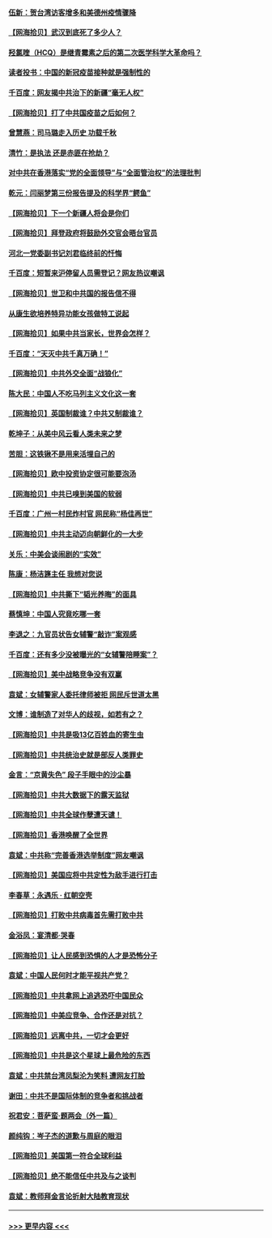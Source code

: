 #### [伍新：贺台湾访客增多和美德州疫情骤降](../pages/nsc993/n12865651.md?t=04082052) 
#### [【网海拾贝】武汉到底死了多少人？](../pages/nsc993/n12863707.md?t=04082052) 
#### [羟氯喹（HCQ）是继青霉素之后的第二次医学科学大革命吗？](../pages/nsc993/n12638564.md?t=04082052) 
#### [读者投书：中国的新冠疫苗接种就是强制性的](../pages/nsc993/n12859932.md?t=04082052) 
#### [千百度：网友揭中共治下的新疆“毫无人权”](../pages/nsc993/n12858385.md?t=04082052) 
#### [【网海拾贝】打了中共国疫苗之后如何？](../pages/nsc993/n12857866.md?t=04082052) 
#### [曾慧燕：司马璐走入历史 功载千秋](../pages/nsc993/n12856996.md?t=04082052) 
#### [清竹：是执法 还是赤匪在抢劫？](../pages/nsc993/n12856952.md?t=04082052) 
#### [对中共在香港落实“党的全面领导”与“全面管治权”的法理批判](../pages/nsc993/n12856929.md?t=04082052) 
#### [乾元：闫丽梦第三份报告提及的科学界“鳄鱼”](../pages/nsc993/n12855985.md?t=04082052) 
#### [【网海拾贝】下一个新疆人将会是你们](../pages/nsc993/n12855864.md?t=04082052) 
#### [【网海拾贝】拜登政府将鼓励外交官会晤台官员](../pages/nsc993/n12853615.md?t=04082052) 
#### [河北一党委副书记刘君临终前的忏悔](../pages/nsc993/n12849420.md?t=04082052) 
#### [千百度：短暂来沪停留人员需登记？网友热议嘲讽](../pages/nsc993/n12853497.md?t=04082052) 
#### [【网海拾贝】世卫和中共国的报告信不得](../pages/nsc993/n12850902.md?t=04082052) 
#### [从康生欲培养特异功能女孩做特工说起](../pages/nsc993/n12849289.md?t=04082052) 
#### [【网海拾贝】如果中共当家长，世界会怎样？](../pages/nsc993/n12848436.md?t=04082052) 
#### [千百度：“天灭中共千真万确！”](../pages/nsc993/n12845659.md?t=04082052) 
#### [【网海拾贝】中共外交全面“战狼化”](../pages/nsc993/n12845607.md?t=04082052) 
#### [陈大民：中国人不吃马列主义文化这一套](../pages/nsc993/n12842496.md?t=04082052) 
#### [【网海拾贝】英国制裁谁？中共又制裁谁？](../pages/nsc993/n12840909.md?t=04082052) 
#### [乾坤子：从美中风云看人类未来之梦](../pages/nsc993/n12840590.md?t=04082052) 
#### [苦胆：这铁锹不是用来活埋自己的](../pages/nsc993/n12839512.md?t=04082052) 
#### [【网海拾贝】欧中投资协定很可能要泡汤](../pages/nsc993/n12835122.md?t=04082052) 
#### [【网海拾贝】中共已嗅到美国的软弱](../pages/nsc993/n12832411.md?t=04082052) 
#### [千百度：广州一村民炸村官 网民称“杨佳再世”](../pages/nsc993/n12832380.md?t=04082052) 
#### [【网海拾贝】中共主动迈向朝鲜化的一大步](../pages/nsc993/n12829887.md?t=04082052) 
#### [关乐：中美会谈闹剧的“实效”](../pages/nsc993/n12826698.md?t=04082052) 
#### [陈康：杨洁篪主任  我想对您说](../pages/nsc993/n12826609.md?t=04082052) 
#### [【网海拾贝】中共撕下“韬光养晦”的面具](../pages/nsc993/n12826459.md?t=04082052) 
#### [蔡慎坤：中国人究竟吃哪一套](../pages/nsc993/n12826010.md?t=04082052) 
#### [李退之：九官员状告女辅警“敲诈”案观感](../pages/nsc993/n12823984.md?t=04082052) 
#### [千百度：还有多少没被曝光的“女辅警陪睡案”？](../pages/nsc993/n12822136.md?t=04082052) 
#### [【网海拾贝】美中战略竞争没有双赢](../pages/nsc993/n12822105.md?t=04082052) 
#### [袁斌：女辅警家人委托律师被拒 网民斥世道太黑](../pages/nsc993/n12822004.md?t=04082052) 
#### [文博：谁制造了对华人的歧视，如若有之？](../pages/nsc993/n12821635.md?t=04082052) 
#### [【网海拾贝】中共是吸13亿百姓血的寄生虫](../pages/nsc993/n12819191.md?t=04082052) 
#### [【网海拾贝】中共统治史就是部反人类罪史](../pages/nsc993/n12816738.md?t=04082052) 
#### [金言：“京黄失色” 段子手眼中的沙尘暴](../pages/nsc993/n12815700.md?t=04082052) 
#### [【网海拾贝】中共大数据下的露天监狱](../pages/nsc993/n12811075.md?t=04082052) 
#### [【网海拾贝】中共全球作孽遭天谴！](../pages/nsc993/n12810258.md?t=04082052) 
#### [【网海拾贝】香港唤醒了全世界](../pages/nsc993/n12809100.md?t=04082052) 
#### [袁斌：中共称“完善香港选举制度”网友嘲讽](../pages/nsc993/n12808994.md?t=04082052) 
#### [【网海拾贝】美国应将中共定性为敌手进行打击](../pages/nsc993/n12806870.md?t=04082052) 
#### [李春草：永遇乐 · 红朝空壳](../pages/nsc993/n12805365.md?t=04082052) 
#### [【网海拾贝】打败中共病毒首先需打败中共](../pages/nsc993/n12803930.md?t=04082052) 
#### [金浴凤：宴清都‧哭春](../pages/nsc993/n12801601.md?t=04082052) 
#### [【网海拾贝】让人民感到恐惧的人才是恐怖分子](../pages/nsc993/n12799347.md?t=04082052) 
#### [袁斌：中国人民何时才能平视共产党？](../pages/nsc993/n12799306.md?t=04082052) 
#### [【网海拾贝】中共拿网上追逃恐吓中国民众](../pages/nsc993/n12796905.md?t=04082052) 
#### [【网海拾贝】中美应竞争、合作还是对抗？](../pages/nsc993/n12794675.md?t=04082052) 
#### [【网海拾贝】远离中共，一切才会更好](../pages/nsc993/n12793572.md?t=04082052) 
#### [【网海拾贝】中共是这个星球上最危险的东西](../pages/nsc993/n12791400.md?t=04082052) 
#### [袁斌：中共禁台湾凤梨沦为笑料 遭网友打脸](../pages/nsc993/n12791335.md?t=04082052) 
#### [谢田：中共不是国际体制的竞争者和挑战者](../pages/nsc993/n12791212.md?t=04082052) 
#### [祝君安：菩萨蛮·题两会（外一篇）](../pages/nsc993/n12786801.md?t=04082052) 
#### [颜纯钩：岑子杰的道歉与周庭的眼泪](../pages/nsc993/n12786775.md?t=04082052) 
#### [【网海拾贝】美国第一符合全球利益](../pages/nsc993/n12786666.md?t=04082052) 
#### [【网海拾贝】绝不能信任中共及与之谈判](../pages/nsc993/n12784266.md?t=04082052) 
#### [袁斌：教师拜金言论折射大陆教育现状](../pages/nsc993/n12783868.md?t=04082052) 

----
#### [ >>> 更早内容 <<< ](../indexes/nsc993-earlier.md)

